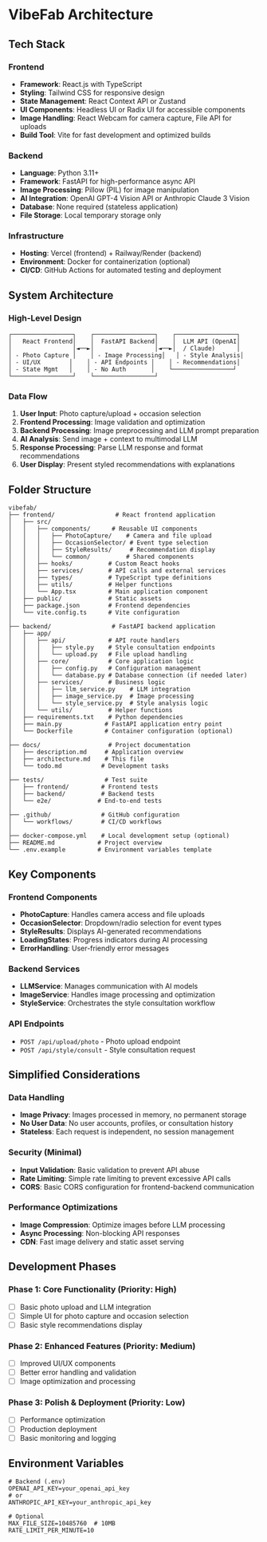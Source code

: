 # VibeFab Architecture

## Tech Stack

### Frontend
- **Framework**: React.js with TypeScript
- **Styling**: Tailwind CSS for responsive design
- **State Management**: React Context API or Zustand
- **UI Components**: Headless UI or Radix UI for accessible components
- **Image Handling**: React Webcam for camera capture, File API for uploads
- **Build Tool**: Vite for fast development and optimized builds

### Backend
- **Language**: Python 3.11+
- **Framework**: FastAPI for high-performance async API
- **Image Processing**: Pillow (PIL) for image manipulation
- **AI Integration**: OpenAI GPT-4 Vision API or Anthropic Claude 3 Vision
- **Database**: None required (stateless application)
- **File Storage**: Local temporary storage only

### Infrastructure
- **Hosting**: Vercel (frontend) + Railway/Render (backend)
- **Environment**: Docker for containerization (optional)
- **CI/CD**: GitHub Actions for automated testing and deployment

## System Architecture

### High-Level Design
```
┌─────────────────┐    ┌─────────────────┐    ┌─────────────────┐
│   React Frontend│    │  FastAPI Backend│    │  LLM API (OpenAI│
│                 │◄──►│                 │◄──►│  / Claude)      │
│ - Photo Capture │    │ - Image Processing│   │ - Style Analysis│
│ - UI/UX        │    │ - API Endpoints │    │ - Recommendations│
│ - State Mgmt   │    │ - No Auth       │    └─────────────────┘
└─────────────────┘    └─────────────────┘
```

### Data Flow
1. **User Input**: Photo capture/upload + occasion selection
2. **Frontend Processing**: Image validation and optimization
3. **Backend Processing**: Image preprocessing and LLM prompt preparation
4. **AI Analysis**: Send image + context to multimodal LLM
5. **Response Processing**: Parse LLM response and format recommendations
6. **User Display**: Present styled recommendations with explanations

## Folder Structure

```
vibefab/
├── frontend/                 # React frontend application
│   ├── src/
│   │   ├── components/      # Reusable UI components
│   │   │   ├── PhotoCapture/    # Camera and file upload
│   │   │   ├── OccasionSelector/ # Event type selection
│   │   │   ├── StyleResults/     # Recommendation display
│   │   │   └── common/          # Shared components
│   │   ├── hooks/          # Custom React hooks
│   │   ├── services/       # API calls and external services
│   │   ├── types/          # TypeScript type definitions
│   │   ├── utils/          # Helper functions
│   │   └── App.tsx         # Main application component
│   ├── public/             # Static assets
│   ├── package.json        # Frontend dependencies
│   └── vite.config.ts      # Vite configuration
│
├── backend/                 # FastAPI backend application
│   ├── app/
│   │   ├── api/            # API route handlers
│   │   │   ├── style.py    # Style consultation endpoints
│   │   │   └── upload.py   # File upload handling
│   │   ├── core/           # Core application logic
│   │   │   ├── config.py   # Configuration management
│   │   │   └── database.py # Database connection (if needed later)
│   │   ├── services/       # Business logic
│   │   │   ├── llm_service.py    # LLM integration
│   │   │   ├── image_service.py  # Image processing
│   │   │   └── style_service.py  # Style analysis logic
│   │   └── utils/          # Helper functions
│   ├── requirements.txt    # Python dependencies
│   ├── main.py            # FastAPI application entry point
│   └── Dockerfile         # Container configuration (optional)
│
├── docs/                   # Project documentation
│   ├── description.md     # Application overview
│   ├── architecture.md    # This file
│   └── todo.md           # Development tasks
│
├── tests/                 # Test suite
│   ├── frontend/         # Frontend tests
│   ├── backend/          # Backend tests
│   └── e2e/             # End-to-end tests
│
├── .github/              # GitHub configuration
│   └── workflows/        # CI/CD workflows
│
├── docker-compose.yml    # Local development setup (optional)
├── README.md            # Project overview
└── .env.example         # Environment variables template
```

## Key Components

### Frontend Components
- **PhotoCapture**: Handles camera access and file uploads
- **OccasionSelector**: Dropdown/radio selection for event types
- **StyleResults**: Displays AI-generated recommendations
- **LoadingStates**: Progress indicators during AI processing
- **ErrorHandling**: User-friendly error messages

### Backend Services
- **LLMService**: Manages communication with AI models
- **ImageService**: Handles image processing and optimization
- **StyleService**: Orchestrates the style consultation workflow

### API Endpoints
- `POST /api/upload/photo` - Photo upload endpoint
- `POST /api/style/consult` - Style consultation request

## Simplified Considerations

### Data Handling
- **Image Privacy**: Images processed in memory, no permanent storage
- **No User Data**: No user accounts, profiles, or consultation history
- **Stateless**: Each request is independent, no session management

### Security (Minimal)
- **Input Validation**: Basic validation to prevent API abuse
- **Rate Limiting**: Simple rate limiting to prevent excessive API calls
- **CORS**: Basic CORS configuration for frontend-backend communication

### Performance Optimizations
- **Image Compression**: Optimize images before LLM processing
- **Async Processing**: Non-blocking API responses
- **CDN**: Fast image delivery and static asset serving

## Development Phases

### Phase 1: Core Functionality (Priority: High)
- [ ] Basic photo upload and LLM integration
- [ ] Simple UI for photo capture and occasion selection
- [ ] Basic style recommendations display

### Phase 2: Enhanced Features (Priority: Medium)
- [ ] Improved UI/UX components
- [ ] Better error handling and validation
- [ ] Image optimization and processing

### Phase 3: Polish & Deployment (Priority: Low)
- [ ] Performance optimization
- [ ] Production deployment
- [ ] Basic monitoring and logging

## Environment Variables
```
# Backend (.env)
OPENAI_API_KEY=your_openai_api_key
# or
ANTHROPIC_API_KEY=your_anthropic_api_key

# Optional
MAX_FILE_SIZE=10485760  # 10MB
RATE_LIMIT_PER_MINUTE=10
```